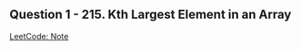 


## Question 1 - 215. Kth Largest Element in an Array

[LeetCode: Note](https://leetcode.com/problems/kth-largest-element-in-an-array/solutions/3906260/100-3-approaches-video-heap-quickselect-sorting/)





